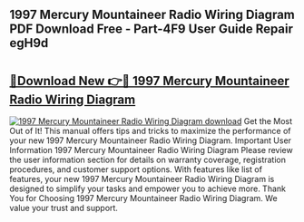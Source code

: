 ## 1997 Mercury Mountaineer Radio Wiring Diagram PDF Download Free - Part-4F9 User Guide Repair egH9d

# <h2><a href="http://dfsa2wy.blite.top/?on=1997+Mercury+Mountaineer+Radio+Wiring+Diagram">🔗Download New 👉🔴 1997 Mercury Mountaineer Radio Wiring Diagram</a></h2>

[![1997 Mercury Mountaineer Radio Wiring Diagram download](https://i.imgur.com/lujVjoI.png)](http://dfsa2wy.blite.top/?on=1997+Mercury+Mountaineer+Radio+Wiring+Diagram)
Get the Most Out of It! This manual offers tips and tricks to maximize the performance of your new 1997 Mercury Mountaineer Radio Wiring Diagram. Important User Information 1997 Mercury Mountaineer Radio Wiring Diagram Please review the user information section for details on warranty coverage, registration procedures, and customer support options. With features like list of features, your new 1997 Mercury Mountaineer Radio Wiring Diagram is designed to simplify your tasks and empower you to achieve more. Thank You for Choosing 1997 Mercury Mountaineer Radio Wiring Diagram. We value your trust and support.
